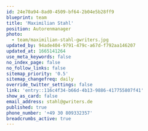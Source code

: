 ```yaml
---
id: 24e70a94-8ad0-4509-bf64-2b04e5b28ff9
blueprint: team
title: 'Maximilian Stahl'
position: Autorenmanager
photo:
  - team/maximilian-stahl-gwriters.jpg
updated_by: 94ade404-9791-479c-a67d-f792aa146207
updated_at: 1665141264
use_meta_keywords: false
no_index_page: false
no_follow_links: false
sitemap_priority: '0.5'
sitemap_changefreq: daily
override_twitter_settings: false
link: 'entry::116c4f34-b66d-4b13-9886-417755807f41'
show_as_card: false
email_address: stahl@gwriters.de
published: true
phone_number: '+49 30 809332357'
breadcrumbs_active: true
---
```

